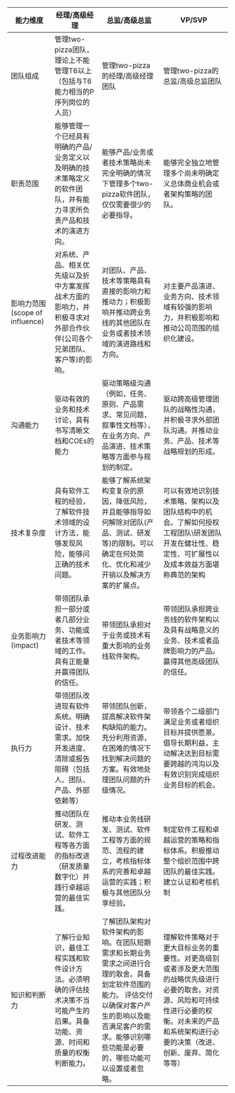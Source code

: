 | 能力维度 | 经理/高级经理 | 总监/高级总监 | VP/SVP |
| --- | --- | --- | --- |
| 团队组成 | 管理two-pizza团队，理论上不能管理T6以上（包括与T6能力相当的P序列岗位的人员） | 管理two-pizza的经理/高级经理团队 | 管理two-pizza的总监/高级总监团队 |
| 职责范围 | 能够管理一个已经具有明确的产品/业务定义以及明确的技术策略定义的软件团队，并有能力寻求所负责产品和技术的演进方向。 | 能够产品/业务或者技术策略尚未完全明确的情况下管理多个two-pizza软件团队，仅仅需要很少的必要指导。 | 能够完全独立地管理多个尚未明确定义总体商业机会或者架构策略的团队。 |
| 影响力范围(scope of influence) | 对系统、产品、相关优先级以及折中方案发挥战术方面的影响力，并积极寻求对外部合作伙伴(公司各个兄弟团队、客户等)的影响。 | 对团队、产品、技术等策略具有直接的影响力和推动力；积极影响并推动跨业务线的其他团队在业务或者技术领域的演进路线和方向。 | 对主要产品演进、业务方向、技术领域有较强的影响力，并积极影响和推动公司范围的组织化建设。 |
| 沟通能力 | 驱动有效的业务和技术讨论，具有书写清晰文档和COEs的能力 | 驱动策略级沟通（例如，任务、原则、产品需求、常见问题，叙事性文档等），在业务方向、产品演进、技术策略等方面参与规划的制定。 | 驱动跨高级管理团队的战略性沟通，并积极寻求外部团队沟通。并推动业务、产品、技术等战略规划的形成。 |
| 技术复杂度 | 具有软件工程的经验，了解软件技术领域的设计方法，能够发现风险，能够问正确的技术问题。 | 能够了解系统架构变复杂的原因，降低风险，并且能够指导如何解除对团队(产品、测试、研发等)的限制。可以确定在何处简化、优化和减少开销以及解决方案的扩展点。 | 可以有效地识别技术策略、架构以及团队结构中的机会。了解如何授权工程团队\研发团队开发在健壮性、稳定性、可扩展性以及成本效益方面堪称典范的架构 |
| 业务影响力(impact) | 带领团队承担一部分或者几部分业务、功能或者技术等领域的工作。具有正能量并赢得团队的信任。 | 带领团队承担对于业务或技术有重大影响的业务线软件架构。 | 带领团队承担跨业务线的软件架构以及具有战略意义的业务、技术或者品牌影响力的产品。赢得其他高级团队的信任。 |
| 执行力 | 带领团队改进现有软件系统。明确设计、技术需求。加快开发进度、清除或报告阻碍（包括人、团队、产品、外部依赖等） | 带领团队创新，提高解决软件架构缺陷的能力。充分利用资源，在困难的情况下找到解决问题的方案。有效地处理团队问题的升级情况。 | 带领各个二级部门满足业务或者组织目标并提供愿景。倡导长期利益，主动解决达到目标需要跨越的鸿沟以及有效识别完成组织业务目标的机会。 |
| 过程改进能力 | 推动团队在研发、测试、软件工程等各方面的指标改进（研发质量数字化）并践行卓越运营的最佳实践。 | 推动本业务线研发、测试、软件工程等方面的规范、流程的建立，考核指标体系的完善和卓越运营的实践；积极与其他团队分享经验。 | 制定软件工程和卓越运营的策略和指标体系。积极推动整个组织范围中跨团队的最佳实践。建立认证和考核机制 |
| 知识和判断力 | 了解行业知识，最佳工程实践和软件设计方法。必须明确的评估技术决策不当可能产生的后果。具备功能、资源、时间和质量的权衡判断能力。 | 了解团队架构对软件架构的影响。在团队短期需求和长期业务需求之间进行合理的取舍。具备划定软件范围的能力。 评估交付以确保对客户产生的影响以及能否满足客户的需求。能够识别哪些功能是必要的，哪些功能可以设置或者忽略。 | 理解软件策略对于更大目标业务的重要性。对更高级别或者涉及更大范围的战略优先级进行必要的取舍。对资源、风险和可持续性进行必要的权衡。对未来的产品和系统架构进行必要的决策（改进、创新、废弃、简化等等） |